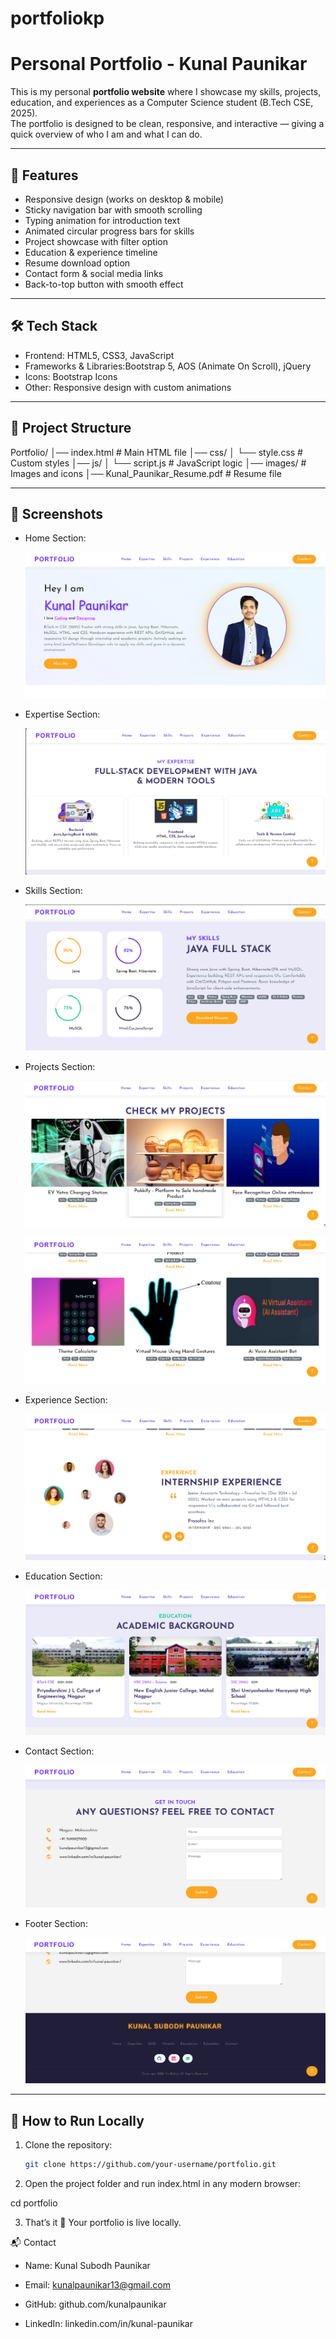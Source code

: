 # portfoliokp

# Personal Portfolio - Kunal Paunikar

This is my personal **portfolio website** where I showcase my skills, projects, education, and experiences as a Computer Science student (B.Tech CSE, 2025).  
The portfolio is designed to be clean, responsive, and interactive — giving a quick overview of who I am and what I can do.

---

## 🌟 Features

- Responsive design (works on desktop & mobile)
- Sticky navigation bar with smooth scrolling
- Typing animation for introduction text
- Animated circular progress bars for skills
- Project showcase with filter option
- Education & experience timeline
- Resume download option
- Contact form & social media links
- Back-to-top button with smooth effect

---

## 🛠️ Tech Stack

- Frontend: HTML5, CSS3, JavaScript  
- Frameworks & Libraries:Bootstrap 5, AOS (Animate On Scroll), jQuery  
- Icons: Bootstrap Icons  
- Other: Responsive design with custom animations

---

## 📂 Project Structure

Portfolio/
│── index.html # Main HTML file
│── css/
│ └── style.css # Custom styles
│── js/
│ └── script.js # JavaScript logic
│── images/ # Images and icons
│── Kunal_Paunikar_Resume.pdf # Resume file


---

## 📸 Screenshots

- Home Section:
  
  ![image alt](https://github.com/kunalpaunikar/portfoliokp/blob/f0ecdf618fa6375c983bedee80215c7f984caf52/images/homepage.png)

- Expertise Section:
  
  ![image alt](https://github.com/kunalpaunikar/portfoliokp/blob/d616d011135e7884138f530265c3bff6a77e9dd9/images/myexpertise.png)

- Skills Section:

  ![image alt](https://github.com/kunalpaunikar/portfoliokp/blob/d616d011135e7884138f530265c3bff6a77e9dd9/images/myskills.png)

- Projects Section:

  ![image alt](https://github.com/kunalpaunikar/portfoliokp/blob/f689d99b85baff8d26019a90d581b31c995e5a12/images/project1.png)

  ![image alt](https://github.com/kunalpaunikar/portfoliokp/blob/f689d99b85baff8d26019a90d581b31c995e5a12/images/project2.png)
  
- Experience Section:

  ![image alt](https://github.com/kunalpaunikar/portfoliokp/blob/d616d011135e7884138f530265c3bff6a77e9dd9/images/experience.png)

- Education Section:

  ![image alt](https://github.com/kunalpaunikar/portfoliokp/blob/d616d011135e7884138f530265c3bff6a77e9dd9/images/education.png)

- Contact Section:

  ![image alt](https://github.com/kunalpaunikar/portfoliokp/blob/d616d011135e7884138f530265c3bff6a77e9dd9/images/contact.png)

- Footer Section:

  ![image alt](https://github.com/kunalpaunikar/portfoliokp/blob/d616d011135e7884138f530265c3bff6a77e9dd9/images/footer.png)

---

## 🚀 How to Run Locally

1. Clone the repository:
   ```bash
   git clone https://github.com/your-username/portfolio.git
   
2. Open the project folder and run index.html in any modern browser:

cd portfolio

3. That’s it 🎉 Your portfolio is live locally.

📬 Contact

- Name: Kunal Subodh Paunikar

- Email: kunalpaunikar13@gmail.com

- GitHub: github.com/kunalpaunikar

- LinkedIn: linkedin.com/in/kunal-paunikar
